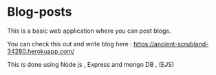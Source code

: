 # Blog-posts

This is a basic web application where you can post blogs.

You can check this out and write blog here : https://ancient-scrubland-34280.herokuapp.com/

This is done using Node js , Express and mongo DB , (EJS) 
